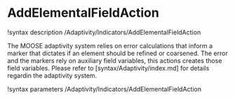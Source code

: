 # AddElementalFieldAction

!syntax description /Adaptivity/Indicators/AddElementalFieldAction

The MOOSE adaptivity system relies on error calculations that inform a marker that dictates
if an element should be refined or coarsened. The error and the markers rely on auxiliary
field variables, this actions creates those field variables. Please refer to
[syntax/Adaptivity/index.md] for details regardin the adaptivity system.


!syntax parameters /Adaptivity/Indicators/AddElementalFieldAction
